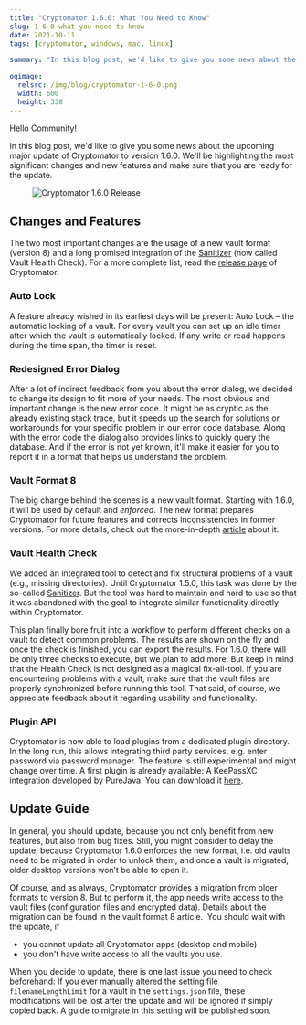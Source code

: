 ```yaml
---
title: "Cryptomator 1.6.0: What You Need to Know"
slug: 1-6-0-what-you-need-to-know 
date: 2021-10-11
tags: [cryptomator, windows, mac, linux]

summary: "In this blog post, we'd like to give you some news about the upcoming major update of Cryptomator to version 1.6.0."

ogimage:
  relsrc: /img/blog/cryptomator-1-6-0.png
  width: 600
  height: 338
---
```


Hello Community!

In this blog post, we'd like to give you some news about the upcoming major update of Cryptomator to version 1.6.0.
We'll be highlighting the most significant changes and new features and make sure that you are ready for the update.

<figure class="text-center">
  <img class="inline-block rounded-sm" src="/img/blog/cryptomator-1-6-0.png" srcset="/img/blog/cryptomator-1-6-0.png 1x, /img/blog/cryptomator-1-6-0@2x.png 2x" alt="Cryptomator 1.6.0 Release" />
</figure>

## Changes and Features
The two most important changes are the usage of a new vault format (version 8) and a long promised integration of the [Sanitizer](https://community.cryptomator.org/t/sanitizer-how-to-use/43) (now called Vault Health Check).
For a more complete list, read the [release page](https://github.com/cryptomator/cryptomator/releases/tag/1.6.0) of Cryptomator.

### Auto Lock
A feature already wished in its earliest days will be present: Auto Lock – the automatic locking of a vault.
For every vault you can set up an idle timer after which the vault is automatically locked.
If any write or read happens during the time span, the timer is reset.

### Redesigned Error Dialog
After a lot of indirect feedback from you about the error dialog, we decided to change its design to fit more of your needs.
The most obvious and important change is the new error code.
It might be as cryptic as the already existing stack trace, but it speeds up the search for solutions or workarounds for your specific problem in our error code database.
Along with the error code the dialog also provides links to quickly query the database.
And if the error is not yet known, it'll make it easier for you to report it in a format that helps us understand the problem.

### Vault Format 8
The big change behind the scenes is a new vault format.
Starting with 1.6.0, it will be used by default and _enforced_.
The new format prepares Cryptomator for future features and corrects inconsistencies in former versions.
For more details, check out the more-in-depth [article](https://cryptomator.org/blog/2021/10/11/vault-format-8/) about it.

### Vault Health Check
We added an integrated tool to detect and fix structural problems of a vault (e.g., missing directories).
Until Cryptomator 1.5.0, this task was done by the so-called [Sanitizer](https://github.com/cryptomator/sanitizer). But the tool was hard to maintain and hard to use so that it was abandoned with the goal to integrate similar functionality directly within Cryptomator.

This plan finally bore fruit into a workflow to perform different checks on a vault to detect common problems.
The results are shown on the fly and once the check is finished, you can export the results.
For 1.6.0, there will be only three checks to execute, but we plan to add more.
But keep in mind that the Health Check is not designed as a magical fix-all-tool.
If you are encountering problems with a vault, make sure that the vault files are properly synchronized before running this tool.
That said, of course, we appreciate feedback about it regarding usability and functionality.

### Plugin API
Cryptomator is now able to load plugins from a dedicated plugin directory.
In the long run, this allows integrating third party services, e.g. enter password via password manager.
The feature is still experimental and might change over time.
A first plugin is already available: A KeePassXC integration developed by PureJava. You can download it [here](https://plugin.purejava.org).
## Update Guide
In general, you should update, because you not only benefit from new features, but also from bug fixes.
Still, you might consider to delay the update, because Cryptomator 1.6.0 enforces the new format, i.e. old vaults need to be migrated in order to unlock them, and once a vault is migrated, older desktop versions won’t be able to open it.

Of course, and as always, Cryptomator provides a migration from older formats to version 8.
But to perform it, the app needs write access to the vault files (configuration files and encrypted data).
Details about the migration can be found in the vault format 8 article.
​
You should wait with the update, if
* you cannot update all Cryptomator apps (desktop and mobile)
* you don't have write access to all the vaults you use.

When you decide to update, there is one last issue you need to check beforehand:
If you ever manually altered the setting file `filenameLengthLimit` for a vault in the `settings.json` file, these modifications will be lost after the update and will be ignored if simply copied back.
A guide to migrate in this setting will be published soon.
